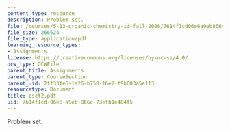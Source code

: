 ```yaml
---
content_type: resource
description: Problem set.
file: /courses/5-13-organic-chemistry-ii-fall-2006/7614f1cd06e6a9eb866c73efb1e484f5_pset2.pdf
file_size: 266624
file_type: application/pdf
learning_resource_types:
- Assignments
license: https://creativecommons.org/licenses/by-nc-sa/4.0/
ocw_type: OCWFile
parent_title: Assignments
parent_type: CourseSection
parent_uid: 2ff33fe6-1a26-b758-16e2-f9b003a5e1f3
resourcetype: Document
title: pset2.pdf
uid: 7614f1cd-06e6-a9eb-866c-73efb1e484f5
---
```

Problem set.